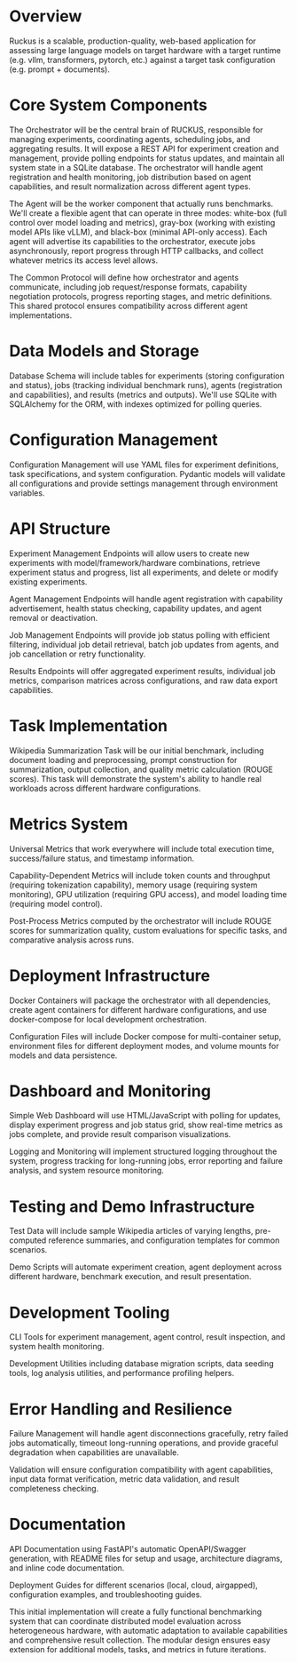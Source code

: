 # Overview
Ruckus is a scalable, production-quality, web-based application for assessing large language models on target hardware with a target runtime (e.g. vllm, transformers, pytorch, etc.) against a target task configuration (e.g. prompt + documents).

# Core System Components
The Orchestrator will be the central brain of RUCKUS, responsible for managing experiments, coordinating agents, scheduling jobs, and aggregating results. It will expose a REST API for experiment creation and management, provide polling endpoints for status updates, and maintain all system state in a SQLite database. The orchestrator will handle agent registration and health monitoring, job distribution based on agent capabilities, and result normalization across different agent types.

The Agent will be the worker component that actually runs benchmarks. We'll create a flexible agent that can operate in three modes: white-box (full control over model loading and metrics), gray-box (working with existing model APIs like vLLM), and black-box (minimal API-only access). Each agent will advertise its capabilities to the orchestrator, execute jobs asynchronously, report progress through HTTP callbacks, and collect whatever metrics its access level allows.

The Common Protocol will define how orchestrator and agents communicate, including job request/response formats, capability negotiation protocols, progress reporting stages, and metric definitions. This shared protocol ensures compatibility across different agent implementations.

# Data Models and Storage
Database Schema will include tables for experiments (storing configuration and status), jobs (tracking individual benchmark runs), agents (registration and capabilities), and results (metrics and outputs). We'll use SQLite with SQLAlchemy for the ORM, with indexes optimized for polling queries.

# Configuration Management 
Configuration Management will use YAML files for experiment definitions, task specifications, and system configuration. Pydantic models will validate all configurations and provide settings management through environment variables.

# API Structure
Experiment Management Endpoints will allow users to create new experiments with model/framework/hardware combinations, retrieve experiment status and progress, list all experiments, and delete or modify existing experiments.

Agent Management Endpoints will handle agent registration with capability advertisement, health status checking, capability updates, and agent removal or deactivation.

Job Management Endpoints will provide job status polling with efficient filtering, individual job detail retrieval, batch job updates from agents, and job cancellation or retry functionality.

Results Endpoints will offer aggregated experiment results, individual job metrics, comparison matrices across configurations, and raw data export capabilities.

# Task Implementation
Wikipedia Summarization Task will be our initial benchmark, including document loading and preprocessing, prompt construction for summarization, output collection, and quality metric calculation (ROUGE scores). This task will demonstrate the system's ability to handle real workloads across different hardware configurations.

# Metrics System
Universal Metrics that work everywhere will include total execution time, success/failure status, and timestamp information.

Capability-Dependent Metrics will include token counts and throughput (requiring tokenization capability), memory usage (requiring system monitoring), GPU utilization (requiring GPU access), and model loading time (requiring model control).

Post-Process Metrics computed by the orchestrator will include ROUGE scores for summarization quality, custom evaluations for specific tasks, and comparative analysis across runs.

# Deployment Infrastructure
Docker Containers will package the orchestrator with all dependencies, create agent containers for different hardware configurations, and use docker-compose for local development orchestration.

Configuration Files will include Docker compose for multi-container setup, environment files for different deployment modes, and volume mounts for models and data persistence.

# Dashboard and Monitoring
Simple Web Dashboard will use HTML/JavaScript with polling for updates, display experiment progress and job status grid, show real-time metrics as jobs complete, and provide result comparison visualizations.

Logging and Monitoring will implement structured logging throughout the system, progress tracking for long-running jobs, error reporting and failure analysis, and system resource monitoring.

# Testing and Demo Infrastructure
Test Data will include sample Wikipedia articles of varying lengths, pre-computed reference summaries, and configuration templates for common scenarios.

Demo Scripts will automate experiment creation, agent deployment across different hardware, benchmark execution, and result presentation.

# Development Tooling
CLI Tools for experiment management, agent control, result inspection, and system health monitoring.

Development Utilities including database migration scripts, data seeding tools, log analysis utilities, and performance profiling helpers.

# Error Handling and Resilience
Failure Management will handle agent disconnections gracefully, retry failed jobs automatically, timeout long-running operations, and provide graceful degradation when capabilities are unavailable.

Validation will ensure configuration compatibility with agent capabilities, input data format verification, metric data validation, and result completeness checking.

# Documentation
API Documentation using FastAPI's automatic OpenAPI/Swagger generation, with README files for setup and usage, architecture diagrams, and inline code documentation.

Deployment Guides for different scenarios (local, cloud, airgapped), configuration examples, and troubleshooting guides.

This initial implementation will create a fully functional benchmarking system that can coordinate distributed model evaluation across heterogeneous hardware, with automatic adaptation to available capabilities and comprehensive result collection. The modular design ensures easy extension for additional models, tasks, and metrics in future iterations.
